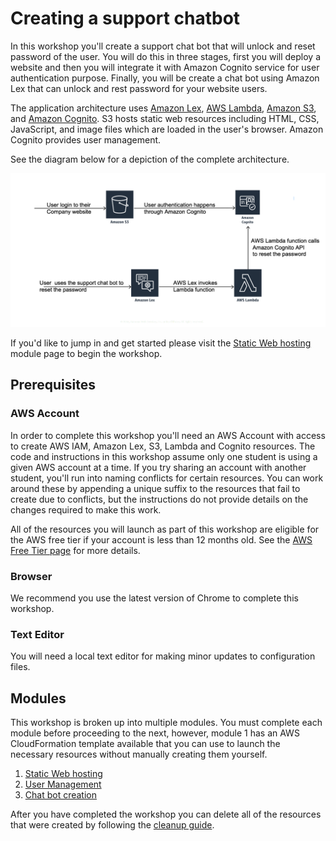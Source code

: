 # Creating a support chatbot

In this workshop you'll create a support chat bot that will unlock and reset password of the user. You will do this in three stages, first you will deploy a website and then you will integrate it with Amazon Cognito service for user authentication purpose. Finally, you will be create a chat bot using Amazon Lex that can unlock and rest password for your website users.

The application architecture uses [Amazon Lex](https://aws.amazon.com/lex/), [AWS Lambda](https://aws.amazon.com/lambda/), [Amazon S3](https://aws.amazon.com/s3/), and [Amazon Cognito](https://aws.amazon.com/cognito/). S3 hosts static web resources including HTML, CSS, JavaScript, and image files which are loaded in the user's browser. Amazon Cognito provides user management.

See the diagram below for a depiction of the complete architecture.

![Wild Rydes Web Application Architecture](images/chatbot-architecture.png)

If you'd like to jump in and get started please visit the [Static Web hosting](1_StaticWebHosting) module page to begin the workshop.

## Prerequisites

### AWS Account

In order to complete this workshop you'll need an AWS Account with access to create AWS IAM, Amazon Lex, S3, Lambda and Cognito resources. The code and instructions in this workshop assume only one student is using a given AWS account at a time. If you try sharing an account with another student, you'll run into naming conflicts for certain resources. You can work around these by appending a unique suffix to the resources that fail to create due to conflicts, but the instructions do not provide details on the changes required to make this work.

All of the resources you will launch as part of this workshop are eligible for the AWS free tier if your account is less than 12 months old. See the [AWS Free Tier page](https://aws.amazon.com/free/) for more details.

### Browser

We recommend you use the latest version of Chrome to complete this workshop.

### Text Editor

You will need a local text editor for making minor updates to configuration files.

## Modules

This workshop is broken up into multiple modules. You must complete each module before proceeding to the next, however, module 1 has an AWS CloudFormation template available that you can use to launch the necessary resources without manually creating them yourself.

1. [Static Web hosting](1_StaticWebHosting)
2. [User Management](2_UserManagement)
3. [Chat bot creation](3_CreateChatbot)

After you have completed the workshop you can delete all of the resources that were created by following the [cleanup guide](3_CleanUp).
